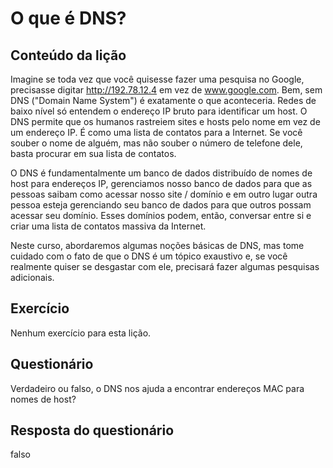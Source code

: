 # O que é DNS?

## Conteúdo da lição

Imagine se toda vez que você quisesse fazer uma pesquisa no Google, precisasse digitar http://192.78.12.4 em vez de www.google.com. Bem, sem DNS ("Domain Name System") é exatamente o que aconteceria. Redes de baixo nível só entendem o endereço IP bruto para identificar um host. O DNS permite que os humanos rastreiem sites e hosts pelo nome em vez de um endereço IP. É como uma lista de contatos para a Internet. Se você souber o nome de alguém, mas não souber o número de telefone dele, basta procurar em sua lista de contatos.

O DNS é fundamentalmente um banco de dados distribuído de nomes de host para endereços IP, gerenciamos nosso banco de dados para que as pessoas saibam como acessar nosso site / domínio e em outro lugar outra pessoa esteja gerenciando seu banco de dados para que outros possam acessar seu domínio. Esses domínios podem, então, conversar entre si e criar uma lista de contatos massiva da Internet.

Neste curso, abordaremos algumas noções básicas de DNS, mas tome cuidado com o fato de que o DNS é um tópico exaustivo e, se você realmente quiser se desgastar com ele, precisará fazer algumas pesquisas adicionais.

## Exercício

Nenhum exercício para esta lição.

## Questionário

Verdadeiro ou falso, o DNS nos ajuda a encontrar endereços MAC para nomes de host?

## Resposta do questionário

falso